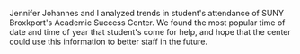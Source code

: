 Jennifer Johannes and I analyzed trends in student's attendance of SUNY Broxkport's Academic Success Center. We found the most popular time of date 
and time of year that student's come for help, and hope that the center could use this information to better staff in the future.

